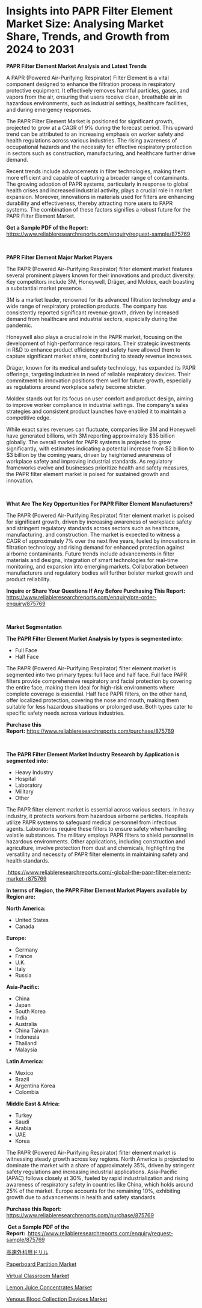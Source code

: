 <p><h1>Insights into PAPR Filter Element Market Size: Analysing Market Share, Trends, and Growth from 2024 to 2031</h1></p><p><strong>PAPR Filter Element Market Analysis and Latest Trends</strong></p>
<p><p>A PAPR (Powered Air-Purifying Respirator) Filter Element is a vital component designed to enhance the filtration process in respiratory protective equipment. It effectively removes harmful particles, gases, and vapors from the air, ensuring that users receive clean, breathable air in hazardous environments, such as industrial settings, healthcare facilities, and during emergency responses.</p><p>The PAPR Filter Element Market is positioned for significant growth, projected to grow at a CAGR of 9% during the forecast period. This upward trend can be attributed to an increasing emphasis on worker safety and health regulations across various industries. The rising awareness of occupational hazards and the necessity for effective respiratory protection in sectors such as construction, manufacturing, and healthcare further drive demand.</p><p>Recent trends include advancements in filter technologies, making them more efficient and capable of capturing a broader range of contaminants. The growing adoption of PAPR systems, particularly in response to global health crises and increased industrial activity, plays a crucial role in market expansion. Moreover, innovations in materials used for filters are enhancing durability and effectiveness, thereby attracting more users to PAPR systems. The combination of these factors signifies a robust future for the PAPR Filter Element Market.</p></p>
<p><strong>Get a Sample PDF of the Report:&nbsp;</strong> <a href="https://www.reliableresearchreports.com/enquiry/request-sample/875769">https://www.reliableresearchreports.com/enquiry/request-sample/875769</a></p>
<p>&nbsp;</p>
<p><strong>PAPR Filter Element Major Market Players</strong></p>
<p><p>The PAPR (Powered Air-Purifying Respirator) filter element market features several prominent players known for their innovations and product diversity. Key competitors include 3M, Honeywell, Dräger, and Moldex, each boasting a substantial market presence.</p><p>3M is a market leader, renowned for its advanced filtration technology and a wide range of respiratory protection products. The company has consistently reported significant revenue growth, driven by increased demand from healthcare and industrial sectors, especially during the pandemic.</p><p>Honeywell also plays a crucial role in the PAPR market, focusing on the development of high-performance respirators. Their strategic investments in R&D to enhance product efficiency and safety have allowed them to capture significant market share, contributing to steady revenue increases.</p><p>Dräger, known for its medical and safety technology, has expanded its PAPR offerings, targeting industries in need of reliable respiratory devices. Their commitment to innovation positions them well for future growth, especially as regulations around workplace safety become stricter.</p><p>Moldex stands out for its focus on user comfort and product design, aiming to improve worker compliance in industrial settings. The company's sales strategies and consistent product launches have enabled it to maintain a competitive edge.</p><p>While exact sales revenues can fluctuate, companies like 3M and Honeywell have generated billions, with 3M reporting approximately $35 billion globally. The overall market for PAPR systems is projected to grow significantly, with estimates indicating a potential increase from $2 billion to $3 billion by the coming years, driven by heightened awareness of workplace safety and improving industrial standards. As regulatory frameworks evolve and businesses prioritize health and safety measures, the PAPR filter element market is poised for sustained growth and innovation.</p></p>
<p>&nbsp;</p>
<p><strong>What Are The Key Opportunities For PAPR Filter Element Manufacturers?</strong></p>
<p><p>The PAPR (Powered Air-Purifying Respirator) filter element market is poised for significant growth, driven by increasing awareness of workplace safety and stringent regulatory standards across sectors such as healthcare, manufacturing, and construction. The market is expected to witness a CAGR of approximately 7% over the next five years, fueled by innovations in filtration technology and rising demand for enhanced protection against airborne contaminants. Future trends include advancements in filter materials and designs, integration of smart technologies for real-time monitoring, and expansion into emerging markets. Collaboration between manufacturers and regulatory bodies will further bolster market growth and product reliability.</p></p>
<p><strong>Inquire or Share Your Questions If Any Before Purchasing This Report:</strong> <a href="https://www.reliableresearchreports.com/enquiry/pre-order-enquiry/875769">https://www.reliableresearchreports.com/enquiry/pre-order-enquiry/875769</a></p>
<p>&nbsp;</p>
<p><strong>Market Segmentation</strong></p>
<p><strong>The PAPR Filter Element Market Analysis by types is segmented into:</strong></p>
<p><ul><li>Full Face</li><li>Half Face</li></ul></p>
<p><p>The PAPR (Powered Air-Purifying Respirator) filter element market is segmented into two primary types: full face and half face. Full face PAPR filters provide comprehensive respiratory and facial protection by covering the entire face, making them ideal for high-risk environments where complete coverage is essential. Half face PAPR filters, on the other hand, offer localized protection, covering the nose and mouth, making them suitable for less hazardous situations or prolonged use. Both types cater to specific safety needs across various industries.</p></p>
<p><strong>Purchase this Report:&nbsp;</strong><a href="https://www.reliableresearchreports.com/purchase/875769">https://www.reliableresearchreports.com/purchase/875769</a></p>
<p>&nbsp;</p>
<p><strong>The PAPR Filter Element Market Industry Research by Application is segmented into:</strong></p>
<p><ul><li>Heavy Industry</li><li>Hospital</li><li>Laboratory</li><li>Military</li><li>Other</li></ul></p>
<p><p>The PAPR filter element market is essential across various sectors. In heavy industry, it protects workers from hazardous airborne particles. Hospitals utilize PAPR systems to safeguard medical personnel from infectious agents. Laboratories require these filters to ensure safety when handling volatile substances. The military employs PAPR filters to shield personnel in hazardous environments. Other applications, including construction and agriculture, involve protection from dust and chemicals, highlighting the versatility and necessity of PAPR filter elements in maintaining safety and health standards.</p></p>
<p><a href="https://www.reliableresearchreports.com/-global-the-papr-filter-element-market-r875769">&nbsp;https://www.reliableresearchreports.com/-global-the-papr-filter-element-market-r875769</a></p>
<p><strong>In terms of Region, the PAPR Filter Element Market Players available by Region are:</strong></p>
<p>
    <p> <strong> North America: </strong>
        <ul>
            <li>United States</li>
            <li>Canada</li>
        </ul>
        </p> 
    <p> <strong> Europe: </strong>
        <ul>
            <li>Germany</li>
            <li>France</li>
            <li>U.K.</li>
            <li>Italy</li>
            <li>Russia</li>
        </ul>
        </p> 
    <p> <strong> Asia-Pacific: </strong>
        <ul>
            <li>China</li>
            <li>Japan</li>
            <li>South Korea</li>
            <li>India</li>
            <li>Australia</li>
            <li>China Taiwan</li>
            <li>Indonesia</li>
            <li>Thailand</li>
            <li>Malaysia</li>
        </ul>
        </p> 
    <p> <strong> Latin America: </strong>
        <ul>
            <li>Mexico</li>
            <li>Brazil</li>
            <li>Argentina Korea</li>
            <li>Colombia</li>
        </ul>
        </p> 
    <p> <strong> Middle East & Africa: </strong>
        <ul>
            <li>Turkey</li>
            <li>Saudi</li>
            <li>Arabia</li>
            <li>UAE</li>
            <li>Korea</li>
        </ul>
    </p>
    </p>
<p><p>The PAPR (Powered Air-Purifying Respirator) filter element market is witnessing steady growth across key regions. North America is projected to dominate the market with a share of approximately 35%, driven by stringent safety regulations and increasing industrial applications. Asia-Pacific (APAC) follows closely at 30%, fueled by rapid industrialization and rising awareness of respiratory safety in countries like China, which holds around 25% of the market. Europe accounts for the remaining 10%, exhibiting growth due to advancements in health and safety standards.</p></p>
<p><strong>Purchase this Report: </strong><a href="https://www.reliableresearchreports.com/purchase/875769">https://www.reliableresearchreports.com/purchase/875769</a></p>
<p>&nbsp;<strong>Get a Sample PDF of the Report:&nbsp;&nbsp;</strong><a href="https://www.reliableresearchreports.com/enquiry/request-sample/875769">https://www.reliableresearchreports.com/enquiry/request-sample/875769</a></p>
<p><strong></strong></p>
<p><p><a href="https://medium.com/@dressleredward/%E3%83%8F%E3%82%A4%E3%82%B9%E3%83%94%E3%83%BC%E3%83%89%E5%A4%96%E7%A7%91%E7%94%A8%E3%83%89%E3%83%AA%E3%83%AB%E5%B8%82%E5%A0%B4%E3%81%AE%E9%9D%A9%E5%91%BD-2024-2031-%E6%AC%A1%E3%81%AE10%E5%B9%B4%E9%96%93%E3%82%92%E5%BD%A2%E4%BD%9C%E3%82%8B%E5%B8%82%E5%A0%B4%E5%8B%95%E5%90%91-d5e240502a67">高速外科用ドリル</a></p><p><a href="https://github.com/globismark/Market-Research-Report-List-5/blob/main/paperboard-partition-market.md">Paperboard Partition Market</a></p><p><a href="https://www.linkedin.com/pulse/emerging-virtual-classroom-market-opportunities-analysis-x8uze?trackingId=cxdKuUprQ3mHum3EKZDGYA%3D%3D">Virtual Classroom Market</a></p><p><a href="https://issuu.com/reportprime-2/docs/lemon-juice-concentrates-market-siz_595d92cacd27c1">Lemon Juice Concentrates Market</a></p><p><a href="https://www.linkedin.com/pulse/global-venous-blood-collection-devices-market-size-expected-njste?trackingId=e%2FbMfphbTriJhv2hZdqyUA%3D%3D">Venous Blood Collection Devices Market</a></p></p>
